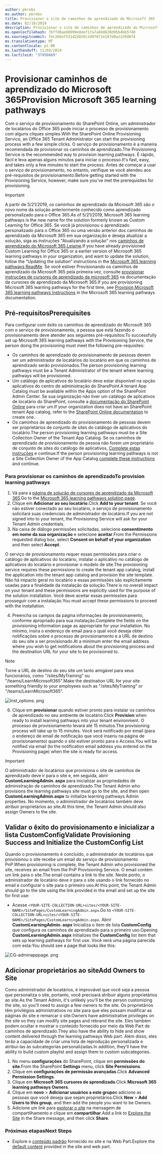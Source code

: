 ```yaml
---
author: pkrebs
ms.author: pkrebs
title: Provisionar o site de caminhos de aprendizado do Microsoft 365
ms.date: 02/10/2019
description: Provisionar o site de caminhos de aprendizado do Microsoft 365 por meio do serviço de provisionamento do SharePoint
ms.openlocfilehash: 7bffd8ae68099e8def1fa7a8b8620d95b4b65740
ms.sourcegitcommit: f4c2b6ef531d2d820c3d97871e187d0a2220d8f4
ms.translationtype: MT
ms.contentlocale: pt-BR
ms.lasthandoff: 11/04/2019
ms.locfileid: "37956669"
---
```

# <a name="provision-microsoft-365-learning-pathways"></a><span data-ttu-id="defe1-103">Provisionar caminhos de aprendizado do Microsoft 365</span><span class="sxs-lookup"><span data-stu-id="defe1-103">Provision Microsoft 365 learning pathways</span></span>

<span data-ttu-id="defe1-104">Com o serviço de provisionamento do SharePoint Online, um administrador de locatários do Office 365 pode iniciar o processo de provisionamento com alguns cliques simples.</span><span class="sxs-lookup"><span data-stu-id="defe1-104">With the SharePoint Online Provisioning Service, an Office 365 Tenant Administrator can start the provisioning process with a few simple clicks.</span></span> <span data-ttu-id="defe1-105">O serviço de provisionamento é a maneira recomendada de provisionar os caminhos de aprendizado.</span><span class="sxs-lookup"><span data-stu-id="defe1-105">The Provisioning Service is the recommended way to provision learning pathways.</span></span> <span data-ttu-id="defe1-106">É rápido, fácil e leva apenas alguns minutos para iniciar o processo.</span><span class="sxs-lookup"><span data-stu-id="defe1-106">It's fast, easy, and takes only a few minutes to start the process.</span></span> <span data-ttu-id="defe1-107">Antes de começar a usar o serviço de provisionamento, no entanto, verifique se você atendeu aos pré-requisitos de provisionamento.</span><span class="sxs-lookup"><span data-stu-id="defe1-107">Before getting started with the Provisioning Service, however, make sure you've met the prerequisites for provisioning.</span></span>

> [!IMPORTANT]
> <span data-ttu-id="defe1-108">A partir de 5/21/2019, os caminhos de aprendizado da Microsoft 365 são o novo nome da solução anteriormente conhecido como aprendizado personalizado para o Office 365.</span><span class="sxs-lookup"><span data-stu-id="defe1-108">As of 5/21/2019, Microsoft 365 learning pathways is the new name for the solution formerly known as Custom Learning for Office 365.</span></span> <span data-ttu-id="defe1-109">Se você já provisionou o aprendizado personalizado para o Office 365 ou uma versão anterior dos caminhos de aprendizado da Microsoft 365 em sua organização e deseja atualizar a solução, siga as instruções "Atualizando a solução" nos [caminhos de aprendizado do Microsoft 365 Leiame](https://github.com/pnp/custom-learning-office-365).</span><span class="sxs-lookup"><span data-stu-id="defe1-109">If you have already provisioned Custom Learning for Office 365 or a earlier version of Microsoft 365 learning pathways in your organization, and want to update the solution, follow the “Updating the solution” instructions in the [Microsoft 365 learning pathways ReadMe](https://github.com/pnp/custom-learning-office-365).</span></span> <span data-ttu-id="defe1-110">Se você estiver Provisionando os caminhos de aprendizado da Microsoft 365 pela primeira vez, consulte [provisionar instruções de cursores de aprendizado da microsoft 365]( https://docs.microsoft.com/en-us/office365/customlearning/custom_provision) na documentação de cursores de aprendizado da Microsoft 365.</span><span class="sxs-lookup"><span data-stu-id="defe1-110">If you are provisioning Microsoft 365 learning pathways for the first time, see [Provision Microsoft 365 learning pathways instructions]( https://docs.microsoft.com/en-us/office365/customlearning/custom_provision) in the Microsoft 365 learning pathways documentation.</span></span>  

## <a name="prerequisites"></a><span data-ttu-id="defe1-111">Pré-requisitos</span><span class="sxs-lookup"><span data-stu-id="defe1-111">Prerequisites</span></span>
 
<span data-ttu-id="defe1-112">Para configurar com êxito os caminhos de aprendizado do Microsoft 365 com o serviço de provisionamento, a pessoa que está fazendo o provisionamento deve atender aos seguintes pré-requisitos:</span><span class="sxs-lookup"><span data-stu-id="defe1-112">To successfully set up Microsoft 365 learning pathways with the Provisioning Service, the person doing the provisioning must meet the following pre-requisites:</span></span> 
 
- <span data-ttu-id="defe1-113">Os caminhos de aprendizado do provisionamento de pessoas devem ser um administrador de locatários do locatário em que os caminhos de aprendizado serão provisionados.</span><span class="sxs-lookup"><span data-stu-id="defe1-113">The person provisioning learning pathways must be a Tenant Administrator of the tenant where learning pathways will be provisioned.</span></span>  
- <span data-ttu-id="defe1-114">Um catálogo de aplicativos do locatário deve estar disponível na opção aplicativos do centro de administração do SharePoint.</span><span class="sxs-lookup"><span data-stu-id="defe1-114">A tenant App Catalog must be available within the Apps option of the SharePoint Admin Center.</span></span> <span data-ttu-id="defe1-115">Se sua organização não tiver um catálogo de aplicativos de locatário do SharePoint, consulte a [documentação do SharePoint Online](https://docs.microsoft.com/en-us/sharepoint/use-app-catalog) para criar um.</span><span class="sxs-lookup"><span data-stu-id="defe1-115">If your organization does not have an SharePoint tenant App catalog, refer to the [SharePoint Online documentation](https://docs.microsoft.com/en-us/sharepoint/use-app-catalog) to create one.</span></span>  
- <span data-ttu-id="defe1-116">Os caminhos de aprendizado do provisionamento de pessoas devem ser proprietários de conjunto de sites do catálogo de aplicativos do locatário.</span><span class="sxs-lookup"><span data-stu-id="defe1-116">The person provisioning learning pathways must be a Site Collection Owner of the Tenant App Catalog.</span></span> <span data-ttu-id="defe1-117">Se os caminhos de aprendizado de provisionamento de pessoa não forem um proprietário de conjunto de sites do catálogo de aplicativos, [Complete estas instruções](addappadmin.md) e continue.</span><span class="sxs-lookup"><span data-stu-id="defe1-117">If the person provisioning learning pathways is not a Site Collection Owner of the App Catalog [complete these instructions](addappadmin.md) and continue.</span></span> 

### <a name="to-provision-learning-pathways"></a><span data-ttu-id="defe1-118">Para provisionar os caminhos de aprendizado</span><span class="sxs-lookup"><span data-stu-id="defe1-118">To provision learning pathways</span></span>

1. <span data-ttu-id="defe1-119">Vá para a [página de solução de cursores de aprendizado da Microsoft 365](https://provisioning.sharepointpnp.com/details/3df8bd55-b872-4c9d-88e3-6b2f05344239).</span><span class="sxs-lookup"><span data-stu-id="defe1-119">Go to the [Microsoft 365 learning pathways solution page](https://provisioning.sharepointpnp.com/details/3df8bd55-b872-4c9d-88e3-6b2f05344239).</span></span>
2. <span data-ttu-id="defe1-120">Clique em **Adicionar ao seu locatário**.</span><span class="sxs-lookup"><span data-stu-id="defe1-120">Click **Add to your tenant**.</span></span> <span data-ttu-id="defe1-121">Se você não estiver conectado ao seu locatário, o serviço de provisionamento solicitará suas credenciais de administrador de locatário.</span><span class="sxs-lookup"><span data-stu-id="defe1-121">If you are not signed into to your tenant, the Provisioning Service will ask for your Tenant Admin credentials.</span></span> 
3. <span data-ttu-id="defe1-122">Na caixa de diálogo permissões solicitadas, selecione **consentimento em nome da sua organização** e selecione **aceitar**.</span><span class="sxs-lookup"><span data-stu-id="defe1-122">From the Permissions requested dialog box, select **Consent on behalf of your organization** and then select **Accept**.</span></span>

<span data-ttu-id="defe1-123">O serviço de provisionamento requer essas permissões para criar o catálogo de aplicativos do locatário, instalar o aplicativo no catálogo de aplicativos do locatário e provisionar o modelo de site.</span><span class="sxs-lookup"><span data-stu-id="defe1-123">The provisioning service requires these permissions to create the tenant app catalog, install the application into the tenant app catalog and provision the site template.</span></span> <span data-ttu-id="defe1-124">Não há impacto geral no locatário e essas permissões são explicitamente usadas para a finalidade da instalação da solução.</span><span class="sxs-lookup"><span data-stu-id="defe1-124">There is no overall impact on your tenant and these permissions are explicitly used for the purpose of the solution installation.</span></span> <span data-ttu-id="defe1-125">Você deve aceitar essas permissões para prosseguir com a instalação.</span><span class="sxs-lookup"><span data-stu-id="defe1-125">You must accept these permissions to proceed with the installation.</span></span>

4. <span data-ttu-id="defe1-126">Preencha os campos da página informações de provisionamento, conforme apropriado para sua instalação.</span><span class="sxs-lookup"><span data-stu-id="defe1-126">Complete the fields on the provisioning information page as appropriate for your installation.</span></span> <span data-ttu-id="defe1-127">No mínimo, insira o endereço de email para o qual você deseja obter notificações sobre o processo de provisionamento e a URL de destino do seu site a ser provisionado.</span><span class="sxs-lookup"><span data-stu-id="defe1-127">At a minimum enter the email address where you wish to get notifications about the provisioning process and the destination URL for your site to be provisioned to.</span></span>  
> [!NOTE]
> <span data-ttu-id="defe1-128">Torne a URL de destino do seu site um tanto amigável para seus funcionários, como "/sites/MyTraining" ou "/teams/LearnMicrosoft365".</span><span class="sxs-lookup"><span data-stu-id="defe1-128">Make the destination URL for your site something friendly to your employees such as "/sites/MyTraining" or "/teams/LearnMicrosoft365".</span></span>

![inst_options. png](media/inst_options.png)

6. <span data-ttu-id="defe1-130">Clique em **provisionar** quando estiver pronto para instalar os caminhos de aprendizado no seu ambiente de locatário.</span><span class="sxs-lookup"><span data-stu-id="defe1-130">Click **Provision** when ready to install learning pathways into your tenant environment.</span></span>  <span data-ttu-id="defe1-131">O processo de provisionamento levará até 15 minutos.</span><span class="sxs-lookup"><span data-stu-id="defe1-131">The provisioning process will take up to 15 minutes.</span></span> <span data-ttu-id="defe1-132">Você será notificado por email (para o endereço de email de notificação que você inseriu na página de provisionamento) quando o site estiver pronto para o Access.</span><span class="sxs-lookup"><span data-stu-id="defe1-132">You will be notified via email (to the notification email address you entered on the Provisioning page) when the site is ready for access.</span></span> 

> [!IMPORTANT]
> <span data-ttu-id="defe1-133">O administrador de locatários que provisiona o site de caminhos de aprendizado deve ir para o site e, em seguida, abrir **CustomLearningAdmin. aspx** para inicializar as propriedades de administração de caminhos de aprendizado.</span><span class="sxs-lookup"><span data-stu-id="defe1-133">The Tenant Admin who provisions the learning pathways site must go to the site, and then open **CustomLearningAdmin.aspx** to initialize learning pathways Admin properties.</span></span> <span data-ttu-id="defe1-134">No momento, o administrador de locatários também deve atribuir proprietários ao site.</span><span class="sxs-lookup"><span data-stu-id="defe1-134">At this time, the Tenant Admin should also assign Owners to the site.</span></span> 

## <a name="validate-provisioning-success-and-initialize-the-customconfig-list"></a><span data-ttu-id="defe1-135">Validar o êxito do provisionamento e inicializar a lista CustomConfig</span><span class="sxs-lookup"><span data-stu-id="defe1-135">Validate Provisioning Success and Initialize the CustomConfig List</span></span>

<span data-ttu-id="defe1-136">Quando o provisionamento é concluído, o administrador de locatários que provisionou o site recebe um email do serviço de provisionamento PnP.</span><span class="sxs-lookup"><span data-stu-id="defe1-136">When provisioning is complete, the Tenant Admin who provisioned the site, receives an email from the PnP Provisioning Service.</span></span> <span data-ttu-id="defe1-137">O email contém um link para o site.</span><span class="sxs-lookup"><span data-stu-id="defe1-137">The email contains a link to the site.</span></span> <span data-ttu-id="defe1-138">Neste ponto, o administrador de locatário deve ir para o site usando o link fornecido no email e configurar o site para o primeiro uso:</span><span class="sxs-lookup"><span data-stu-id="defe1-138">At this point, the Tenant Admin should go to the site using the link provided in the email and set up the site for first use:</span></span>

- <span data-ttu-id="defe1-139">Acesse `<YOUR-SITE-COLLECTION-URL>sites/<YOUR-SITE-NAME>/SitePages/CustomLearningAdmin.aspx`.</span><span class="sxs-lookup"><span data-stu-id="defe1-139">Go to `<YOUR-SITE-COLLECTION-URL>sites/<YOUR-SITE-NAME>/SitePages/CustomLearningAdmin.aspx`.</span></span> <span data-ttu-id="defe1-140">Abrir **CustomLearningAdmin. aspx** Inicializa o item de lista **CustomConfig** que configura os caminhos de aprendizado para o primeiro uso.</span><span class="sxs-lookup"><span data-stu-id="defe1-140">Opening **CustomLearningAdmin.aspx** initializes the **CustomConfig** list item that sets up learning pathways for first use.</span></span> <span data-ttu-id="defe1-141">Você verá uma página parecida com esta:</span><span class="sxs-lookup"><span data-stu-id="defe1-141">You should see a page that looks like this:</span></span>

![CG-adminapppage. png](media/cg-adminapppage.png)

## <a name="add-owners-to-site"></a><span data-ttu-id="defe1-143">Adicionar proprietários ao site</span><span class="sxs-lookup"><span data-stu-id="defe1-143">Add Owners to Site</span></span>
<span data-ttu-id="defe1-144">Como administrador de locatários, é improvável que você seja a pessoa que personaliza o site, portanto, você precisará atribuir alguns proprietários ao site.</span><span class="sxs-lookup"><span data-stu-id="defe1-144">As the Tenant Admin, it's unlikely you'll be the person customizing the site, so you'll need to assign a few owners to the site.</span></span> <span data-ttu-id="defe1-145">Os proprietários têm privilégios administrativos no site para que eles possam modificar as páginas do site e remarcar o site.</span><span class="sxs-lookup"><span data-stu-id="defe1-145">Owners have administrative privileges on the site so they can modify site pages and rebrand the site.</span></span> <span data-ttu-id="defe1-146">Eles também podem ocultar e mostrar o conteúdo fornecido por meio da Web Part de caminhos de aprendizado.</span><span class="sxs-lookup"><span data-stu-id="defe1-146">They also have the ability to hide and show content delivered through the learning pathways Web part.</span></span> <span data-ttu-id="defe1-147">Além disso, eles terão a capacidade de criar uma lista de reprodução personalizada e atribuí-las às subcategorias personalizadas.</span><span class="sxs-lookup"><span data-stu-id="defe1-147">In addition, they'll have the ability to build custom playlist and assign them to custom subcategories.</span></span>  

1. <span data-ttu-id="defe1-148">No menu **configurações** do SharePoint, clique em **permissões do site**.</span><span class="sxs-lookup"><span data-stu-id="defe1-148">From the SharePoint **Settings** menu, click **Site Permissions**.</span></span>
2. <span data-ttu-id="defe1-149">Clique em **configurações de permissão avançadas**.</span><span class="sxs-lookup"><span data-stu-id="defe1-149">Click **Advanced Permission Settings**.</span></span>
3. <span data-ttu-id="defe1-150">Clique em **Microsoft 365 cursores de aprendizado**.</span><span class="sxs-lookup"><span data-stu-id="defe1-150">Click **Microsoft 365 learning pathways Owners**.</span></span>
4. <span data-ttu-id="defe1-151">Clique em **novo** > **Adicionar usuários a este grupo**e adicione as pessoas que você deseja que sejam proprietários.</span><span class="sxs-lookup"><span data-stu-id="defe1-151">Click **New** > **Add Users to this group**, and then add the people you want to be Owners.</span></span> 
5. <span data-ttu-id="defe1-152">Adicione um link para [explorar o site](custom_exploresite.md) na mensagem de compartilhamento e clique em **compartilhar**.</span><span class="sxs-lookup"><span data-stu-id="defe1-152">Add a link to [Explore the Site](custom_exploresite.md) in the Share message, and then click **Share**.</span></span>

### <a name="next-steps"></a><span data-ttu-id="defe1-153">Próximas etapas</span><span class="sxs-lookup"><span data-stu-id="defe1-153">Next Steps</span></span>
- <span data-ttu-id="defe1-154">Explore o [conteúdo padrão](custom_exploresite.md) fornecido no site e na Web Part.</span><span class="sxs-lookup"><span data-stu-id="defe1-154">Explore the [default content](custom_exploresite.md) provided in the site and web part.</span></span>
